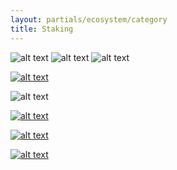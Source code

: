 ```yaml
---
layout: partials/ecosystem/category
title: Staking
---
```


![alt text](//assets/img/ecosystem/staking/image1.png)
![alt text](//assets/img/ecosystem/staking/image2.png)
![alt text](//assets/img/ecosystem/staking/image3.png)

[![alt text](//assets/img/ecosystem/staking/image4.png)](https://citadel.one/ "link")

![alt text](//assets/img/ecosystem/staking/image5.png)

[![alt text](//assets/img/ecosystem/staking/image6.png)](https://www.orbs.com/celsius-bitgo-staked-join-orbs-universe/ "link")

[![alt text](//assets/img/ecosystem/staking/image8.svg)](https://staking.staked.us/orbs-staking "link")

[![alt text](//assets/img/ecosystem/staking/image7.png)](https://wallet.moonstake.io/ "link")
